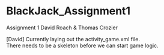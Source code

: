 # BlackJack_Assignment1

Assignment 1
David Roach & Thomas Crozier

[David]
Currently laying out the activity_game.xml file.  
There needs to be a skeleton before we can start game logic.
